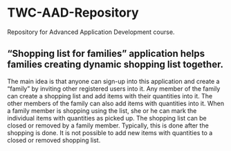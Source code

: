 # TWC-AAD-Repository
Repository for Advanced Application Development course. 

## “Shopping list for families” application helps families creating dynamic shopping list together.

The main idea is that anyone can sign-up into this application and create a “family” by inviting other registered users into it. Any member of the family can create a shopping list and add items with their quantities into it. The other members of the family can also add items with quantities into it. When a family member is shopping using the list, she or he can mark the individual items with quantities as picked up. The shopping list can be closed or removed by a family member. Typically, this is done after the shopping is done. It is not possible to add new items with quantities to a closed or removed shopping list.
